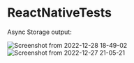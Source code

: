 # ReactNativeTests

Async Storage output:


![Screenshot from 2022-12-28 18-49-02](https://user-images.githubusercontent.com/60085936/209845498-b67e45c6-d1e6-406d-b300-d27b59adca89.png)
![Screenshot from 2022-12-27 21-05-21](https://user-images.githubusercontent.com/60085936/209712468-991c3e19-c0a1-4ce0-8ad5-081acb8de678.png)
